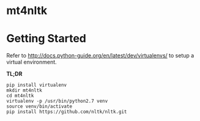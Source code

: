 # mt4nltk

Getting Started
====

Refer to http://docs.python-guide.org/en/latest/dev/virtualenvs/ to setup a virtual environment.

**TL;DR**

```
pip install virtualenv
mkdir mt4nltk
cd mt4nltk
virtualenv -p /usr/bin/python2.7 venv
source venv/bin/activate
pip install https://github.com/nltk/nltk.git
```


